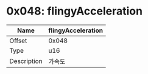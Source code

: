 # 0x048: flingyAcceleration

| Name | flingyAcceleration |
| ----| ------------ |
| Offset | 0x048 |
| Type | u16 |
| Description | 가속도 |<br>

